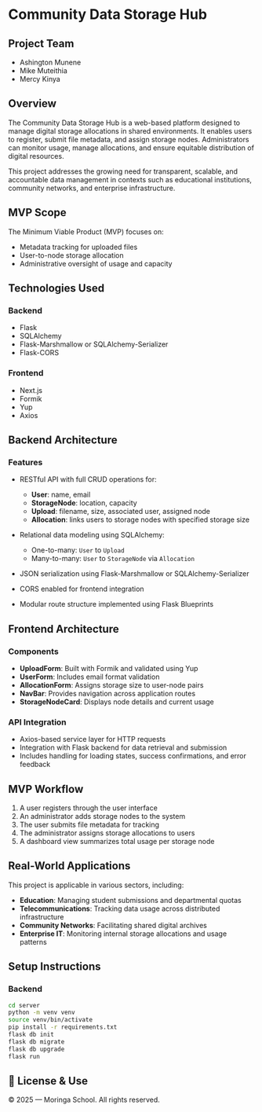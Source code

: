 # Community Data Storage Hub

## Project Team
- Ashington Munene
- Mike Muteithia  
- Mercy Kinya  
 

## Overview
The Community Data Storage Hub is a web-based platform designed to manage digital storage allocations in shared environments. It enables users to register, submit file metadata, and assign storage nodes. Administrators can monitor usage, manage allocations, and ensure equitable distribution of digital resources.

This project addresses the growing need for transparent, scalable, and accountable data management in contexts such as educational institutions, community networks, and enterprise infrastructure.

## MVP Scope
The Minimum Viable Product (MVP) focuses on:
- Metadata tracking for uploaded files
- User-to-node storage allocation
- Administrative oversight of usage and capacity

## Technologies Used

### Backend
- Flask  
- SQLAlchemy  
- Flask-Marshmallow or SQLAlchemy-Serializer  
- Flask-CORS  

### Frontend
- Next.js  
- Formik  
- Yup  
- Axios  

## Backend Architecture

### Features
- RESTful API with full CRUD operations for:
  - **User**: name, email
  - **StorageNode**: location, capacity
  - **Upload**: filename, size, associated user, assigned node
  - **Allocation**: links users to storage nodes with specified storage size

- Relational data modeling using SQLAlchemy:
  - One-to-many: `User` to `Upload`
  - Many-to-many: `User` to `StorageNode` via `Allocation`

- JSON serialization using Flask-Marshmallow or SQLAlchemy-Serializer  
- CORS enabled for frontend integration  
- Modular route structure implemented using Flask Blueprints  

## Frontend Architecture

### Components
- **UploadForm**: Built with Formik and validated using Yup  
- **UserForm**: Includes email format validation  
- **AllocationForm**: Assigns storage size to user-node pairs  
- **NavBar**: Provides navigation across application routes  
- **StorageNodeCard**: Displays node details and current usage  

### API Integration
- Axios-based service layer for HTTP requests  
- Integration with Flask backend for data retrieval and submission  
- Includes handling for loading states, success confirmations, and error feedback  

## MVP Workflow

1. A user registers through the user interface  
2. An administrator adds storage nodes to the system  
3. The user submits file metadata for tracking  
4. The administrator assigns storage allocations to users  
5. A dashboard view summarizes total usage per storage node  

## Real-World Applications

This project is applicable in various sectors, including:

- **Education**: Managing student submissions and departmental quotas  
- **Telecommunications**: Tracking data usage across distributed infrastructure  
- **Community Networks**: Facilitating shared digital archives  
- **Enterprise IT**: Monitoring internal storage allocations and usage patterns  

## Setup Instructions

### Backend
```bash
cd server
python -m venv venv
source venv/bin/activate
pip install -r requirements.txt
flask db init
flask db migrate
flask db upgrade
flask run
```

## 📜 License & Use

&copy; 2025  — Moringa School.
All rights reserved.

